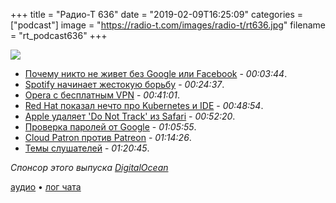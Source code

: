 +++
title = "Радио-Т 636"
date = "2019-02-09T16:25:09"
categories = ["podcast"]
image = "https://radio-t.com/images/radio-t/rt636.jpg"
filename = "rt_podcast636"
+++

![](https://radio-t.com/images/radio-t/rt636.jpg)

- [Почему никто не живет без Google или Facebook](https://techcrunch.com/2019/02/04/why-no-one-really-quits-google-or-facebook/) - *00:03:44*.
- [Spotify начинает жестокую борьбу](https://techcrunch.com/2019/02/08/spotify-will-now-suspend-or-terminate-accounts-it-finds-are-using-ad-blockers/) - *00:24:37*.
- [Opera с бесплатным VPN](https://www.engadget.com/2019/02/08/opera-android-browser-vpn/) - *00:41:01*.
- [Red Hat показал нечто про Kubernetes и IDE](https://www.zdnet.com/article/red-hat-introduces-first-kubernetes-native-ide/) - *00:48:54*.
- [Apple удаляет 'Do Not Track' из Safari](https://gizmodo.com/apple-is-removing-do-not-track-from-safari-1832400768?rev=1549488732880) - *00:52:20*.
- [Проверка паролей от Google](https://www.pcmag.com/news/366364/are-your-passwords-secure-googles-password-checkup-knows) - *01:05:55*.
- [Cloud Patron против Patreon](http://www.opennet.ru/opennews/art.shtml?num=50072) - *01:14:26*.
- [Темы слушателей](https://radio-t.com/p/2019/02/05/prep-636/) - *01:20:45*.

*Спонсор этого выпуска [DigitalOcean](https://www.digitalocean.com)*


[аудио](https://cdn.radio-t.com/rt_podcast636.mp3) • [лог чата](http://chat.radio-t.com/logs/radio-t-636.html)
<audio src="https://cdn.radio-t.com/rt_podcast636.mp3" preload="none"></audio>
